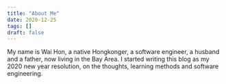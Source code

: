 ```yaml
---
title: "About Me"
date: 2020-12-25
tags: []
draft: false
---
```


My name is Wai Hon, a native Hongkonger, a software engineer, a husband and a father, now living in the Bay Area. I started writing this blog as my 2020 new year resolution, on the thoughts, learning methods and software engineering.
